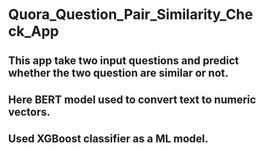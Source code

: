 # Quora_Question_Pair_Similarity_Check_App
##  This app take two input questions and predict whether the two question are similar or not.
## Here BERT model used to convert text to numeric vectors.
## Used XGBoost classifier as a ML model.
